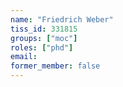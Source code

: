 ```yaml
---
name: "Friedrich Weber"
tiss_id: 331815
groups: ["moc"]
roles: ["phd"]
email:
former_member: false
---
```


<!--
Your custom content goes here.
-->
